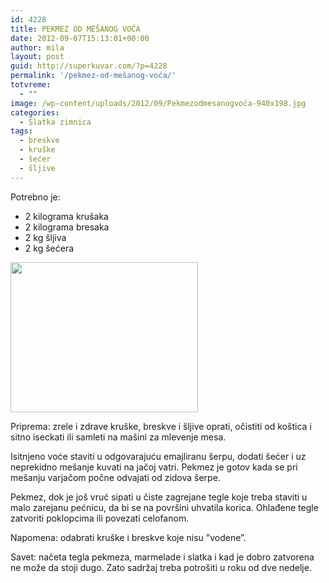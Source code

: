 ```yaml
---
id: 4228
title: PEKMEZ OD MEŠANOG VOĆA
date: 2012-09-07T15:13:01+00:00
author: mila
layout: post
guid: http://superkuvar.com/?p=4228
permalink: '/pekmez-od-mešanog-voća/'
totvreme:
  - ""
image: /wp-content/uploads/2012/09/Pekmezodmesanogvoća-940x198.jpg
categories:
  - Slatka zimnica
tags:
  - breskve
  - kruške
  - šećer
  - šljive
---
```

Potrebno je:

  * 2 kilograma krušaka
  * 2 kilograma bresaka
  * 2 kg šljiva
  * 2 kg šećera

<img class="alignnone size-medium wp-image-4229" title="Pekmezodmesanogvoća" src="/wp-content/uploads/2012/09/Pekmezodmesanogvoća-e1346930647746-300x240.jpg" alt="" width="300" height="240" /> 

Priprema: zrele i zdrave kruške, breskve i šljive oprati, očistiti od koštica i sitno iseckati ili samleti na mašini za mlevenje mesa.

Isitnjeno voće staviti u odgovarajuću emajliranu šerpu, dodati šećer i uz neprekidno mešanje kuvati na jačoj vatri. Pekmez je gotov kada se pri mešanju varjačom počne odvajati od zidova šerpe.

Pekmez, dok je još vruć sipati u čiste zagrejane tegle koje treba staviti u malo zarejanu pećnicu, da bi se na površini uhvatila korica. Ohlađene tegle zatvoriti poklopcima ili povezati celofanom.

Napomena: odabrati kruške i breskve koje nisu &#8221;vodene&#8221;.

Savet: načeta tegla pekmeza, marmelade i slatka i kad je dobro zatvorena ne može da stoji dugo. Zato sadržaj treba potrošiti u roku od dve nedelje.